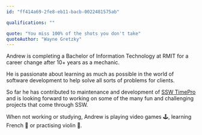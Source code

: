 ```yaml
---
id: "ff414a69-2fe8-eb11-bacb-0022481575ab"

qualifications: ""

quote: "You miss 100% of the shots you don't take"
quoteAuthor: "Wayne Gretzky"
---
```


Andrew is completing a Bachelor of Information Technology at RMIT for a career change after 10+ years as a mechanic.

He is passionate about learning as much as possible in the world of software development to help solve all sorts of problems for clients.

So far he has contributed to maintenance and development of [SSW TimePro](https://sswtimepro.com) and is looking forward to working on some of the many fun and challenging projects that come through SSW.

When not working or studying, Andrew is playing video games 🕹️, learning French 🥐 or practising violin 🎻.
